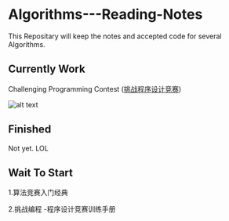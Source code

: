 # Algorithms---Reading-Notes

This Repositary will keep the notes and accepted code for several Algorithms.



## Currently Work

Challenging Programming Contest ([挑战程序设计竞赛](https://baike.baidu.com/item/%E6%8C%91%E6%88%98%E7%A8%8B%E5%BA%8F%E8%AE%BE%E8%AE%A1%E7%AB%9E%E8%B5%9B%EF%BC%88%E7%AC%AC2%E7%89%88%EF%BC%89/7563980?fr=aladdin))

![alt text](https://gss2.bdstatic.com/9fo3dSag_xI4khGkpoWK1HF6hhy/baike/c0%3Dbaike80%2C5%2C5%2C80%2C26/sign=650e4255a9345982d187edc06d9d5ac8/ac6eddc451da81cbcb0855ec5666d01609243121.jpg)



## Finished

Not yet. LOL





## Wait To Start

1.算法竞赛入门经典

2.挑战编程 -程序设计竞赛训练手册









